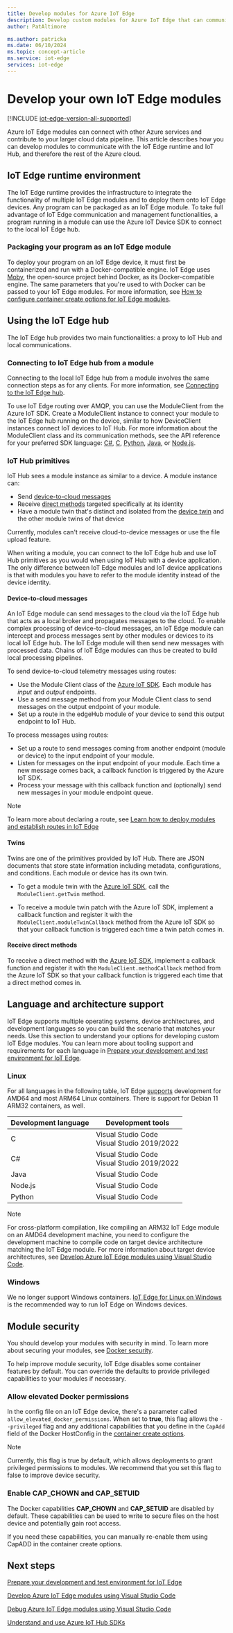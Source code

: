 ```yaml
---
title: Develop modules for Azure IoT Edge
description: Develop custom modules for Azure IoT Edge that can communicate with the runtime and Azure IoT Hub. Learn how to package your program as an IoT Edge module.
author: PatAltimore

ms.author: patricka
ms.date: 06/10/2024
ms.topic: concept-article
ms.service: iot-edge
services: iot-edge
---
```


# Develop your own IoT Edge modules

[!INCLUDE [iot-edge-version-all-supported](includes/iot-edge-version-all-supported.md)]

Azure IoT Edge modules can connect with other Azure services and contribute to your larger cloud data pipeline. This article describes how you can develop modules to communicate with the IoT Edge runtime and IoT Hub, and therefore the rest of the Azure cloud.

## IoT Edge runtime environment

The IoT Edge runtime provides the infrastructure to integrate the functionality of multiple IoT Edge modules and to deploy them onto IoT Edge devices. Any program can be packaged as an IoT Edge module. To take full advantage of IoT Edge communication and management functionalities, a program running in a module can use the Azure IoT Device SDK to connect to the local IoT Edge hub.

### Packaging your program as an IoT Edge module

To deploy your program on an IoT Edge device, it must first be containerized and run with a Docker-compatible engine. IoT Edge uses [Moby](https://github.com/moby/moby), the open-source project behind Docker, as its Docker-compatible engine. The same parameters that you're used to with Docker can be passed to your IoT Edge modules. For more information, see [How to configure container create options for IoT Edge modules](how-to-use-create-options.md).

## Using the IoT Edge hub

The IoT Edge hub provides two main functionalities: a proxy to IoT Hub and local communications.

### Connecting to IoT Edge hub from a module

Connecting to the local IoT Edge hub from a module involves the same connection steps as for any clients. For more information, see [Connecting to the IoT Edge hub](iot-edge-runtime.md#connecting-to-the-iot-edge-hub).

To use IoT Edge routing over AMQP, you can use the ModuleClient from the Azure IoT SDK. Create a ModuleClient instance to connect your module to the IoT Edge hub running on the device, similar to how DeviceClient instances connect IoT devices to IoT Hub. For more information about the ModuleClient class and its communication methods, see the API reference for your preferred SDK language: [C#](/dotnet/api/microsoft.azure.devices.client.moduleclient), [C](https://github.com/Azure/azure-iot-sdk-c/blob/main/iothub_client/inc/iothub_module_client.h), [Python](/python/api/azure-iot-device/azure.iot.device.iothubmoduleclient), [Java](/java/api/com.microsoft.azure.sdk.iot.device.moduleclient), or [Node.js](/javascript/api/azure-iot-device/moduleclient).

### IoT Hub primitives

IoT Hub sees a module instance as similar to a device. A module instance can:

* Send [device-to-cloud messages](../iot-hub/iot-hub-devguide-messaging.md)
* Receive [direct methods](../iot-hub/iot-hub-devguide-direct-methods.md) targeted specifically at its identity
* Have a module twin that's distinct and isolated from the [device twin](../iot-hub/iot-hub-devguide-device-twins.md) and the other module twins of that device

Currently, modules can't receive cloud-to-device messages or use the file upload feature.

When writing a module, you can connect to the IoT Edge hub and use IoT Hub primitives as you would when using IoT Hub with a device application. The only difference between IoT Edge modules and IoT device applications is that with modules you have to refer to the module identity instead of the device identity.

#### Device-to-cloud messages

An IoT Edge module can send messages to the cloud via the IoT Edge hub that acts as a local broker and propagates messages to the cloud. To enable complex processing of device-to-cloud messages, an IoT Edge module can intercept and process messages sent by other modules or devices to its local IoT Edge hub. The IoT Edge module will then send new messages with processed data. Chains of IoT Edge modules can thus be created to build local processing pipelines.

To send device-to-cloud telemetry messages using routes:

* Use the Module Client class of the [Azure IoT SDK](https://github.com/Azure/azure-iot-sdks). Each module has *input* and *output* endpoints. 
* Use a send message method from your Module Client class to send messages on the output endpoint of your module. 
* Set up a route in the edgeHub module of your device to send this output endpoint to IoT Hub.

To process messages using routes:

* Set up a route to send messages coming from another endpoint (module or device) to the input endpoint of your module.
* Listen for messages on the input endpoint of your module. Each time a new message comes back, a callback function is triggered by the Azure IoT SDK. 
* Process your message with this callback function and (optionally) send new messages in your module endpoint queue.

>[!NOTE]
> To learn more about declaring a route, see [Learn how to deploy modules and establish routes in IoT Edge](module-composition.md#declare-routes)

#### Twins

Twins are one of the primitives provided by IoT Hub. There are JSON documents that store state information including metadata, configurations, and conditions. Each module or device has its own twin.

* To get a module twin with the [Azure IoT SDK](https://github.com/Azure/azure-iot-sdks), call the `ModuleClient.getTwin` method.

* To receive a module twin patch with the Azure IoT SDK, implement a callback function and register it with the `ModuleClient.moduleTwinCallback` method from the Azure IoT SDK so that your callback function is triggered each time a twin patch comes in.

#### Receive direct methods

To receive a direct method with the [Azure IoT SDK](https://github.com/Azure/azure-iot-sdks), implement a callback function and register it with the `ModuleClient.methodCallback` method from the Azure IoT SDK so that your callback function is triggered each time that a direct method comes in.

## Language and architecture support

IoT Edge supports multiple operating systems, device architectures, and development languages so you can build the scenario that matches your needs. Use this section to understand your options for developing custom IoT Edge modules. You can learn more about tooling support and requirements for each language in [Prepare your development and test environment for IoT Edge](development-environment.md).

### Linux

For all languages in the following table, IoT Edge [supports](support.md) development for AMD64 and most ARM64 Linux containers. There is support for Debian 11 ARM32 containers, as well.

| Development language | Development tools |
| -------------------- | ----------------- |
| C | Visual Studio Code<br>Visual Studio 2019/2022 |
| C# | Visual Studio Code<br>Visual Studio 2019/2022 |
| Java | Visual Studio Code |
| Node.js | Visual Studio Code |
| Python | Visual Studio Code |

>[!NOTE]
>For cross-platform compilation, like compiling an ARM32 IoT Edge module on an AMD64 development machine, you need to configure the development machine to compile code on target device architecture matching the IoT Edge module. For more information about target device architectures, see [Develop Azure IoT Edge modules using Visual Studio Code](tutorial-develop-for-linux.md).

### Windows

We no longer support Windows containers. [IoT Edge for Linux on Windows](iot-edge-for-linux-on-windows.md) is the recommended way to run IoT Edge on Windows devices.

## Module security

You should develop your modules with security in mind. To learn more about securing your modules, see [Docker security](https://docs.docker.com/engine/security/).

To help improve module security, IoT Edge disables some container features by default. You can override the defaults to provide privileged capabilities to your modules if necessary.

### Allow elevated Docker permissions

In the config file on an IoT Edge device, there's a parameter called `allow_elevated_docker_permissions`. When set to **true**, this flag allows the `--privileged` flag and any additional capabilities that you define in the `CapAdd` field of the Docker HostConfig in the [container create options](how-to-use-create-options.md). 

> [!NOTE]
> Currently, this flag is true by default, which allows deployments to grant privileged permissions to modules. We recommend that you set this flag to false to improve device security.

### Enable CAP_CHOWN and CAP_SETUID

The Docker capabilities **CAP_CHOWN** and **CAP_SETUID** are disabled by default. These capabilities can be used to write to secure files on the host device and potentially gain root access.

If you need these capabilities, you can manually re-enable them using CapADD in the container create options.

## Next steps

[Prepare your development and test environment for IoT Edge](development-environment.md)

[Develop Azure IoT Edge modules using Visual Studio Code](tutorial-develop-for-linux.md)

[Debug Azure IoT Edge modules using Visual Studio Code](debug-module-vs-code.md)

[Understand and use Azure IoT Hub SDKs](../iot-hub/iot-hub-devguide-sdks.md)
